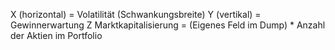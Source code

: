 X (horizontal) = Volatilität (Schwankungsbreite)
Y (vertikal) = Gewinnerwartung
Z Marktkapitalisierung = (Eigenes Feld im Dump) * Anzahl der Aktien im Portfolio
